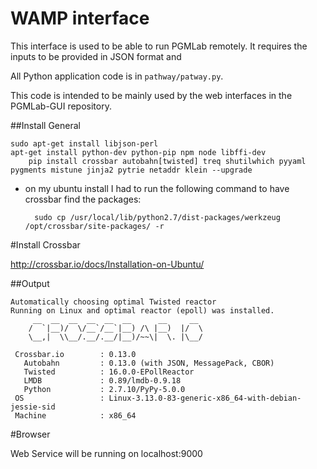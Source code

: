 # WAMP interface

This interface is used to be able to run PGMLab remotely. It requires the inputs to be provided in JSON format and 

All Python application code is in `pathway/patway.py`.

This code is intended to be mainly used by the web interfaces in the PGMLab-GUI repository. 

##Install General

	sudo apt-get install libjson-perl
	apt-get install python-dev python-pip npm node libffi-dev
        pip install crossbar autobahn[twisted] treq shutilwhich pyyaml pygments mistune jinja2 pytrie netaddr klein --upgrade

- on my ubuntu install I had to run the following command to have crossbar find the packages: 

        sudo cp /usr/local/lib/python2.7/dist-packages/werkzeug /opt/crossbar/site-packages/ -r


#Install Crossbar

http://crossbar.io/docs/Installation-on-Ubuntu/

##Output

```
Automatically choosing optimal Twisted reactor
Running on Linux and optimal reactor (epoll) was installed.
     __  __  __  __  __  __      __     __
    /  `|__)/  \/__`/__`|__) /\ |__)  |/  \
    \__,|  \\__/.__/.__/|__)/~~\|  \. |\__/
                                        
 Crossbar.io        : 0.13.0
   Autobahn         : 0.13.0 (with JSON, MessagePack, CBOR)
   Twisted          : 16.0.0-EPollReactor
   LMDB             : 0.89/lmdb-0.9.18
   Python           : 2.7.10/PyPy-5.0.0
 OS                 : Linux-3.13.0-83-generic-x86_64-with-debian-jessie-sid
 Machine            : x86_64
```

#Browser

Web Service will be running on localhost:9000
